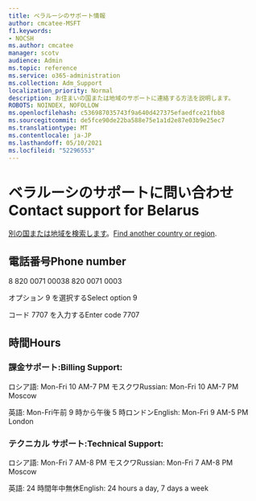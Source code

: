 ```yaml
---
title: ベラルーシのサポート情報
author: cmcatee-MSFT
f1.keywords:
- NOCSH
ms.author: cmcatee
manager: scotv
audience: Admin
ms.topic: reference
ms.service: o365-administration
ms.collection: Adm_Support
localization_priority: Normal
description: お住まいの国または地域のサポートに連絡する方法を説明します。
ROBOTS: NOINDEX, NOFOLLOW
ms.openlocfilehash: c536987035743f9a640d427375efaedfce21fbb8
ms.sourcegitcommit: de5fce90de22ba588e75e1a1d2e87e03b9e25ec7
ms.translationtype: MT
ms.contentlocale: ja-JP
ms.lasthandoff: 05/10/2021
ms.locfileid: "52296553"
---
```

# <a name="contact-support-for-belarus"></a><span data-ttu-id="6b9d5-103">ベラルーシのサポートに問い合わせ</span><span class="sxs-lookup"><span data-stu-id="6b9d5-103">Contact support for Belarus</span></span>

<span data-ttu-id="6b9d5-104">[別の国または地域を検索します](../../business-video/get-help-support.md)。</span><span class="sxs-lookup"><span data-stu-id="6b9d5-104">[Find another country or region](../../business-video/get-help-support.md).</span></span>

## <a name="phone-number"></a><span data-ttu-id="6b9d5-105">電話番号</span><span class="sxs-lookup"><span data-stu-id="6b9d5-105">Phone number</span></span>
<span data-ttu-id="6b9d5-106">8 820 0071 0003</span><span class="sxs-lookup"><span data-stu-id="6b9d5-106">8 820 0071 0003</span></span>

<span data-ttu-id="6b9d5-107">オプション 9 を選択する</span><span class="sxs-lookup"><span data-stu-id="6b9d5-107">Select option 9</span></span>

<span data-ttu-id="6b9d5-108">コード 7707 を入力する</span><span class="sxs-lookup"><span data-stu-id="6b9d5-108">Enter code 7707</span></span>

## <a name="hours"></a><span data-ttu-id="6b9d5-109">時間</span><span class="sxs-lookup"><span data-stu-id="6b9d5-109">Hours</span></span>
### <a name="billing-support"></a><span data-ttu-id="6b9d5-110">課金サポート:</span><span class="sxs-lookup"><span data-stu-id="6b9d5-110">Billing Support:</span></span>

<span data-ttu-id="6b9d5-111">ロシア語: Mon-Fri 10 AM-7 PM モスクワ</span><span class="sxs-lookup"><span data-stu-id="6b9d5-111">Russian: Mon-Fri 10 AM-7 PM Moscow</span></span>

<span data-ttu-id="6b9d5-112">英語: Mon-Fri午前 9 時から午後 5 時ロンドン</span><span class="sxs-lookup"><span data-stu-id="6b9d5-112">English: Mon-Fri 9 AM-5 PM London</span></span>

### <a name="technical-support"></a><span data-ttu-id="6b9d5-113">テクニカル サポート:</span><span class="sxs-lookup"><span data-stu-id="6b9d5-113">Technical Support:</span></span>

<span data-ttu-id="6b9d5-114">ロシア語: Mon-Fri 7 AM-8 PM モスクワ</span><span class="sxs-lookup"><span data-stu-id="6b9d5-114">Russian: Mon-Fri 7 AM-8 PM Moscow</span></span>

<span data-ttu-id="6b9d5-115">英語: 24 時間年中無休</span><span class="sxs-lookup"><span data-stu-id="6b9d5-115">English: 24 hours a day, 7 days a week</span></span>
